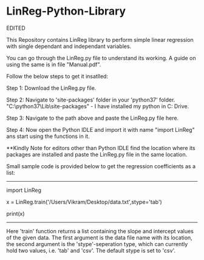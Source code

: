 # LinReg-Python-Library

EDITED

This Repository contains LinReg library to perform simple linear regression with single dependant and independant variables.

You can go through the LinReg.py file to understand its working.
A guide on using the same is in file "Manual.pdf".

Follow the below steps to get it insatlled:
  
  Step 1: Download the LinReg.py file.
  
  Step 2: Navigate to 'site-packages' folder in your 'python37' folder.
          "C:\python37\Lib\site-packages" - I have installed my python in C: Drive.
          
  Step 3: Navigate to the path above and paste the LinReg.py file here.
  
  Step 4: Now open the Python IDLE and import it with name "import LinReg" ans start using the functions in it.
  
  **Kindly Note for editors other than Python IDLE find the location where its packages are installed and paste the LinReg.py file in the same location.

Small sample code is provided below to get the regression coefficients as a list:

---

import LinReg

x = LinReg.train('/Users/Vikram/Desktop/data.txt',stype='tab')

print(x)

---

Here 'train' function returns a list containing the slope and intercept values of the given data. The first argument is the data file name with its location, the second argument is the 'stype'-seperation type, which can currently hold two values, i.e. 'tab' and 'csv'. The default stype is set to 'csv'.
